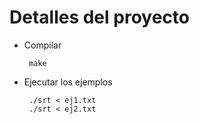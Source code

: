  
# Detalles del proyecto 

* Compilar 

       make 

* Ejecutar los ejemplos 

       ./srt < ej1.txt 
       ./srt < ej2.txt

